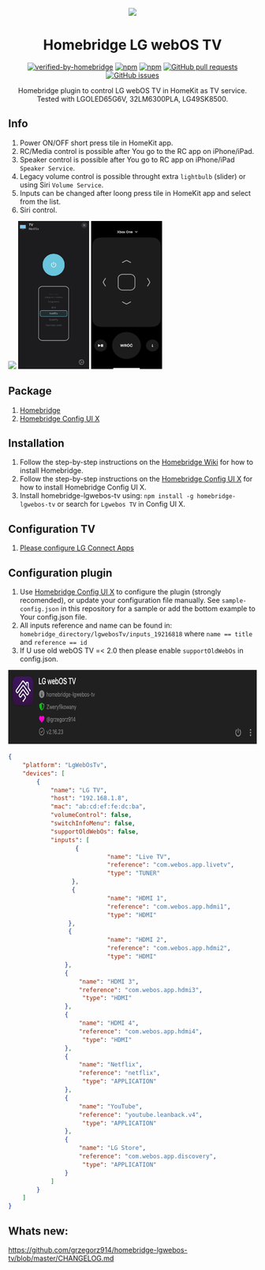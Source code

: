 <p align="center">
  <a href="https://github.com/grzegorz914/homebridge-lgwebos-tv"><img src="https://raw.githubusercontent.com/grzegorz914/homebridge-lgwebos-tv/master/graphics/lgwebos.png" height="140"></a>
</p>

<span align="center">

# Homebridge LG webOS TV
[![verified-by-homebridge](https://badgen.net/badge/homebridge/verified/purple)](https://github.com/homebridge/homebridge/wiki/Verified-Plugins)
[![npm](https://badgen.net/npm/dt/homebridge-lgwebos-tv?color=purple)](https://www.npmjs.com/package/homebridge-lgwebos-tv) [![npm](https://badgen.net/npm/v/homebridge-lgwebos-tv?color=purple)](https://www.npmjs.com/package/homebridge-lgwebos-tv) [![GitHub pull requests](https://img.shields.io/github/issues-pr/grzegorz914/homebridge-lgwebos-tv.svg)](https://github.com/grzegorz914/homebridge-lgwebos-tv/pulls)
[![GitHub issues](https://img.shields.io/github/issues/grzegorz914/homebridge-lgwebos-tv.svg)](https://github.com/grzegorz914/homebridge-lgwebos-tv/issues)

Homebridge plugin to control LG webOS TV in HomeKit as TV service. Tested with LGOLED65G6V, 32LM6300PLA, LG49SK8500.

</span>

## Info
1. Power ON/OFF short press tile in HomeKit app.
2. RC/Media control is possible after You go to the RC app on iPhone/iPad.
3. Speaker control is possible after You go to RC app on iPhone/iPad `Speaker Service`.
4. Legacy volume control is possible throught extra `lightbulb` (slider) or using Siri `Volume Service`.
5. Inputs can be changed after loong press tile in HomeKit app and select from the list.
6. Siri control.


<p align="left">
  <a href="https://github.com/grzegorz914/homebridge-lgwebos-tv"><img src="https://raw.githubusercontent.com/grzegorz914/homebridge-lgwebos-tv/master/graphics/homekit.png" height="300"></a>  <a href="https://github.com/grzegorz914/homebridge-lgwebos-tv"><img src="https://raw.githubusercontent.com/grzegorz914/homebridge-lgwebos-tv/master/graphics/inputs.png" height="300"></a>  <a href="https://github.com/grzegorz914/homebridge-lgwebos-tv"><img src="https://raw.githubusercontent.com/grzegorz914/homebridge-lgwebos-tv/master/graphics/RC.png" height="300"></a>
</p>

## Package
1. [Homebridge](https://github.com/homebridge/homebridge)
2. [Homebridge Config UI X](https://github.com/oznu/homebridge-config-ui-x)

## Installation
1. Follow the step-by-step instructions on the [Homebridge Wiki](https://github.com/homebridge/homebridge/wiki) for how to install Homebridge.
2. Follow the step-by-step instructions on the [Homebridge Config UI X](https://github.com/oznu/homebridge-config-ui-x/wiki) for how to install Homebridge Config UI X.
3. Install homebridge-lgwebos-tv using: `npm install -g homebridge-lgwebos-tv` or search for `Lgwebos TV` in Config UI X.

## Configuration TV
1. [Please configure LG Connect Apps](https://www.lg.com/ca_en/support/product-help/CT20098005-1437129879355-others)

## Configuration plugin
1. Use [Homebridge Config UI X](https://github.com/oznu/homebridge-config-ui-x) to configure the plugin (strongly recomended), or update your configuration file manually. See `sample-config.json` in this repository for a sample or add the bottom example to Your config.json file.
2. All inputs reference and name can be found in: `homebridge_directory/lgwebosTv/inputs_19216818` where `name == title` and `reference == id`
3. If U use old webOS TV =< 2.0 then please enable `supportOldWebOs` in config.json.

<p align="left">
  <a href="https://github.com/grzegorz914/homebridge-lgwebos-tv"><img src="https://raw.githubusercontent.com/grzegorz914/homebridge-lgwebos-tv/master/graphics/ustawienia.png" height="150"></a>
</p>

```json
{
    "platform": "LgWebOsTv",
    "devices": [
        {
            "name": "LG TV",
            "host": "192.168.1.8",
            "mac": "ab:cd:ef:fe:dc:ba",
            "volumeControl": false,
            "switchInfoMenu": false,
            "supportOldWebOs": false,
            "inputs": [
                   {
                            "name": "Live TV",
                            "reference": "com.webos.app.livetv",
                            "type": "TUNER"
                  },
                  {
                            "name": "HDMI 1",
                            "reference": "com.webos.app.hdmi1",
                            "type": "HDMI"
                 },
                 {
                            "name": "HDMI 2",
                            "reference": "com.webos.app.hdmi2",
                            "type": "HDMI"
                },
                {
                    "name": "HDMI 3",
                    "reference": "com.webos.app.hdmi3",
                     "type": "HDMI"
                },
                {
                    "name": "HDMI 4",
                    "reference": "com.webos.app.hdmi4",
                     "type": "HDMI"
                },
                {
                    "name": "Netflix",
                    "reference": "netflix",
                     "type": "APPLICATION"
                },
                {
                    "name": "YouTube",
                    "reference": "youtube.leanback.v4",
                     "type": "APPLICATION"
                },
                {
                    "name": "LG Store",
                    "reference": "com.webos.app.discovery",
                     "type": "APPLICATION"
                }
            ]
        }
    ]
}
```
## Whats new:
https://github.com/grzegorz914/homebridge-lgwebos-tv/blob/master/CHANGELOG.md

